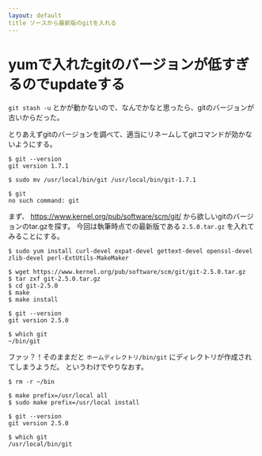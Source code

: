 ```yaml
---
layout: default
title ソースから最新版のgitを入れる
---
```


# yumで入れたgitのバージョンが低すぎるのでupdateする

`git stash -u` とかが動かないので、なんでかなと思ったら、gitのバージョンが古いからだった。

とりあえずgitのバージョンを調べて、適当にリネームしてgitコマンドが効かないようにする。

```
$ git --version
git version 1.7.1

$ sudo mv /usr/local/bin/git /usr/local/bin/git-1.7.1

$ git
no such command: git
```

まず、 https://www.kernel.org/pub/software/scm/git/ から欲しいgitのバージョンのtar.gzを探す。
今回は執筆時点での最新版である `2.5.0.tar.gz` を入れてみることにする。

```
$ sudo yum install curl-devel expat-devel gettext-devel openssl-devel zlib-devel perl-ExtUtils-MakeMaker

$ wget https://www.kernel.org/pub/software/scm/git/git-2.5.0.tar.gz
$ tar zxf git-2.5.0.tar.gz
$ cd git-2.5.0
$ make
$ make install

$ git --version
git version 2.5.0

$ which git
~/bin/git
```

ファッ？！そのままだと `ホームディレクトリ/bin/git` にディレクトリが作成されてしまうようだ。
というわけでやりなおす。

```
$ rm -r ~/bin

$ make prefix=/usr/local all
$ sudo make prefix=/usr/local install

$ git --version
git version 2.5.0

$ which git
/usr/local/bin/git
```


